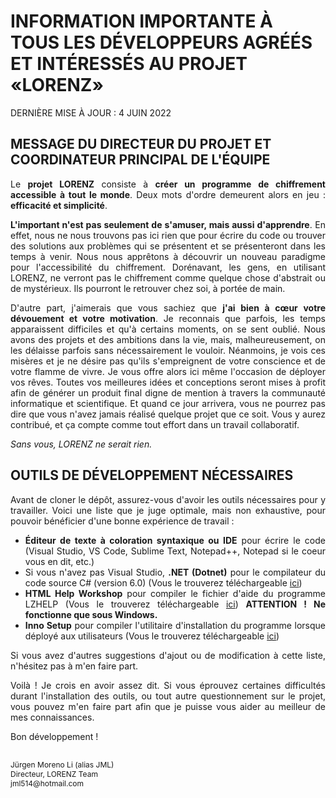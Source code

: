 # INFORMATION IMPORTANTE À TOUS LES DÉVELOPPEURS AGRÉÉS ET INTÉRESSÉS AU PROJET «LORENZ»

DERNIÈRE MISE À JOUR : 4 JUIN 2022

## MESSAGE DU DIRECTEUR DU PROJET ET COORDINATEUR PRINCIPAL DE L'ÉQUIPE

<div style="text-align: justify; text-justify: inter-word;">

Le **projet LORENZ** consiste à **créer un programme de chiffrement accessible à tout le monde**.
Deux mots d'ordre demeurent alors en jeu : **efficacité et simplicité**.

**L'important n'est pas seulement de s'amuser, mais aussi d'apprendre**. En effet, nous ne nous trouvons pas ici rien que pour écrire du code ou trouver des solutions aux problèmes qui se présentent et se présenteront dans les temps à venir. Nous nous apprêtons à découvrir un nouveau paradigme pour l'accessibilité du chiffrement. Dorénavant, les gens, en utilisant LORENZ, ne verront pas le chiffrement comme quelque chose d'abstrait ou de mystérieux. Ils pourront le retrouver chez soi, à portée de main.

D'autre part, j'aimerais que vous sachiez que **j'ai bien à cœur votre dévouement et votre motivation**. Je reconnais que parfois, les temps apparaissent difficiles et qu'à certains moments, on se sent oublié. Nous avons des projets et des ambitions dans la vie, mais, malheureusement, on les délaisse parfois sans nécessairement le vouloir. Néanmoins, je vois ces misères et je ne désire pas qu'ils s'empreignent de votre conscience et de votre flamme de vivre. Je vous offre alors ici même l'occasion de déployer vos rêves. Toutes vos meilleures idées et conceptions seront mises à profit afin de générer un produit final digne de mention à travers la communauté informatique et scientifique. Et quand ce jour arrivera, vous ne pourrez pas dire que vous n'avez jamais réalisé quelque projet que ce soit. Vous y aurez contribué, et ça compte comme tout effort dans un travail collaboratif.

*Sans vous, LORENZ ne serait rien.*

</div>

## OUTILS DE DÉVELOPPEMENT NÉCESSAIRES

<div style="text-align: justify; text-justify: inter-word;">

Avant de cloner le dépôt, assurez-vous d'avoir les outils nécessaires pour y travailler.
Voici une liste que je juge optimale, mais non exhaustive, pour pouvoir bénéficier d'une bonne expérience de travail :

- **Éditeur de texte à coloration syntaxique ou IDE** pour écrire le code
  (Visual Studio, VS Code, Sublime Text, Notepad++, Notepad si le coeur vous en dit, etc.)
- Si vous n'avez pas Visual Studio, **.NET (Dotnet)** pour le compilateur du code source C# (version 6.0)
  (Vous le trouverez téléchargeable [ici](https://dotnet.microsoft.com/download))
- **HTML Help Workshop** pour compiler le fichier d'aide du programme LZHELP
  (Vous le trouverez téléchargeable [ici](http://web.archive.org/web/20160201063255/http://download.microsoft.com/download/0/A/9/0A939EF6-E31C-430F-A3DF-DFAE7960D564/htmlhelp.exe))
  **ATTENTION ! Ne fonctionne que sous Windows.**
- **Inno Setup** pour compiler l'utilitaire d'installation du programme lorsque déployé aux utilisateurs
  (Vous le trouverez téléchargeable [ici](https://jrsoftware.org/isdl.php))

Si vous avez d'autres suggestions d'ajout ou de modification à cette liste, n'hésitez pas à m'en faire part.

Voilà ! Je crois en avoir assez dit.
Si vous éprouvez certaines difficultés durant l'installation des outils, ou tout autre questionnement sur le projet, vous pouvez m'en faire part afin que je puisse vous aider au meilleur de mes connaissances.

Bon développement !

</div>

<p style="font-size:12px">
 <br />Jürgen Moreno Li (alias JML)
 <br />Directeur, LORENZ Team
 <br />jml514@hotmail.com
</p>
